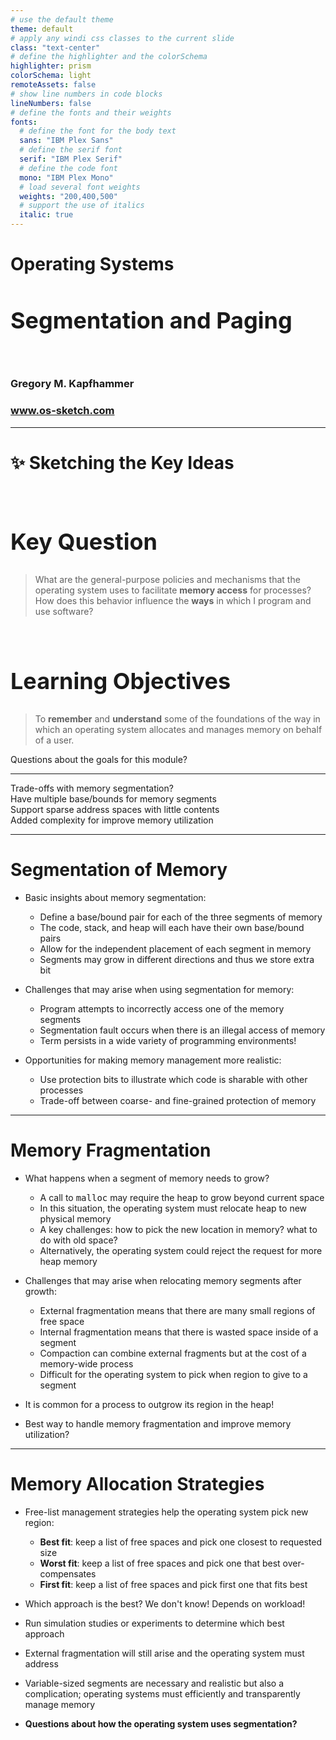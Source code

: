 ```yaml
---
# use the default theme
theme: default
# apply any windi css classes to the current slide
class: "text-center"
# define the highlighter and the colorSchema
highlighter: prism
colorSchema: light
remoteAssets: false
# show line numbers in code blocks
lineNumbers: false
# define the fonts and their weights
fonts:
  # define the font for the body text
  sans: "IBM Plex Sans"
  # define the serif font
  serif: "IBM Plex Serif"
  # define the code font
  mono: "IBM Plex Mono"
  # load several font weights
  weights: "200,400,500"
  # support the use of italics
  italic: true
---
```


[//]: # "Slide Start {{{"

# Operating Systems

## Segmentation and Paging

<div class="container my-5">
  &nbsp;
</div>

### Gregory M. Kapfhammer

### www.os-sketch.com

[//]: # "Slide End }}}"

---

[//]: # "Slide Start {{{"

# ✨ Sketching the Key Ideas

<style>
  h1 {
    @apply mb-0 -mt-1;
  }
  h2 {
    font-size: 36px;
    @apply text-red-600 mb-4;
  }
</style>

<br>

<v-click>

## Key Question

> What are the general-purpose policies and mechanisms that the operating
> system uses to facilitate **memory access** for processes? How does this
> behavior influence the **ways** in which I program and use software?

</v-click>

<br>

<v-click>

## Learning Objectives

> To **remember** and **understand** some of the foundations of the way in which
> an operating system allocates and manages memory on behalf of a user.

</v-click>

<v-click>

<div class="flex row">

<mdi-help-box class="text-6xl ml-4 mt-5 text-blue-600" />

<div class="text-4xl text-true-gray-700 font-bold mt-9 ml-4">
Questions about the goals for this module?
</div>

</div>

</v-click>

[//]: # "Slide End }}}"

---

[//]: # "Slide Start {{{"

<div class="flex row">

<div class="text-7xl text-red-600 font-bold mt-5 ml-4 mb-4">
Trade-offs with memory segmentation?
</div>

</div>

<div v-click>

<div class="flex row">

<mdi-tooltip-check class="text-6xl ml-8 mt-6 text-blue-600" />

<div class="text-3xl font-bold mt-10 ml-4">
Have multiple base/bounds for memory segments
</div>

</div>

</div>

<div v-click>

<div class="flex row">

<mdi-tooltip-check class="text-6xl ml-8 mt-6 text-blue-600" />

<div class="text-3xl font-bold mt-10 ml-4">
Support sparse address spaces with little contents
</div>

</div>

</div>

<div v-click>

<div class="flex row">

<mdi-tooltip-check class="text-6xl ml-8 mt-6 text-blue-600" />

<div class="text-3xl font-bold mt-10 ml-4">
Added complexity for improve memory utilization
</div>

</div>

</div>

[//]: # "Slide End }}}"

---

[//]: # "Slide Start {{{"

# Segmentation of Memory

<v-clicks>

- Basic insights about memory segmentation:

  - Define a base/bound pair for each of the three segments of memory
  - The code, stack, and heap will each have their own base/bound pairs
  - Allow for the independent placement of each segment in memory
  - Segments may grow in different directions and thus we store extra bit

</v-clicks>

<v-clicks>

- Challenges that may arise when using segmentation for memory:

  - Program attempts to incorrectly access one of the memory segments
  - Segmentation fault occurs when there is an illegal access of memory
  - Term persists in a wide variety of programming environments!

</v-clicks>

<v-clicks>

- Opportunities for making memory management more realistic:

  - Use protection bits to illustrate which code is sharable with other processes
  - Trade-off between coarse- and fine-grained protection of memory

</v-clicks>

[//]: # "Slide End }}}"

---

[//]: # "Slide Start {{{"

# Memory Fragmentation

<v-clicks>

- What happens when a segment of memory needs to grow?

  - A call to <tt>malloc</tt> may require the heap to grow beyond current space
  - In this situation, the operating system must relocate heap to new physical memory
  - A key challenges: how to pick the new location in memory? what to do with old space?
  - Alternatively, the operating system could reject the request for more heap memory

</v-clicks>

<v-clicks>

- Challenges that may arise when relocating memory segments after growth:

  - External fragmentation means that there are many small regions of free space
  - Internal fragmentation means that there is wasted space inside of a segment
  - Compaction can combine external fragments but at the cost of a memory-wide process
  - Difficult for the operating system to pick when region to give to a segment

</v-clicks>

<v-clicks>

- It is common for a process to outgrow its region in the heap!

- Best way to handle memory fragmentation and improve memory utilization?

</v-clicks>

[//]: # "Slide End }}}"

---

[//]: # "Slide Start {{{"

# Memory Allocation Strategies

<v-clicks>

- Free-list management strategies help the operating system pick new region:

  - **Best fit**: keep a list of free spaces and pick one closest to requested size
  - **Worst fit**: keep a list of free spaces and pick one that best over-compensates
  - **First fit**: keep a list of free spaces and pick first one that fits best

</v-clicks>

<v-clicks>

- Which approach is the best? We don't know! Depends on workload!

- Run simulation studies or experiments to determine which best approach

- External fragmentation will still arise and the operating system must address

- Variable-sized segments are necessary and realistic but also a complication;
  operating systems must efficiently and transparently manage memory

- **Questions about how the operating system uses segmentation?**

</v-clicks>

[//]: # "Slide End }}}"
